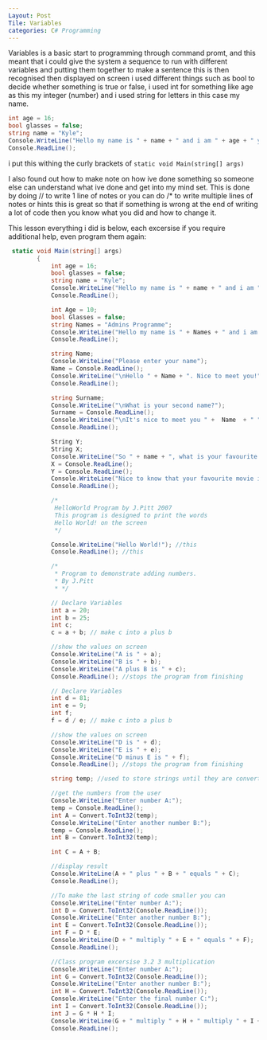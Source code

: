 ```yaml
---
Layout: Post
Tile: Variables
categories: C# Programming
---
```


Variables is a basic start to programming through command promt, and this meant that i could give the system a sequence to run with 
different variables and putting them together to make a sentence this is then recognised then displayed on screen i used different things
such as bool to decide whether something is true or false, i used int for something like age as this my integer (number) and i used string 
for letters in this case my name.

```csharp
int age = 16;
bool glasses = false;
string name = "Kyle";
Console.WriteLine("Hello my name is " + name + " and i am " + age + " years old and it is " + glasses + " that i wear glasses.");
Console.ReadLine();
```
i put this withing the curly brackets of  ```static void Main(string[] args)```

I also found out how to make note on how ive done something so someone else can understand what ive done and get into my mind set.
This is done by doing // to write 1 line of notes or you can do /* to write multiple lines of notes or hints this is great so that if
something is wrong at the end of writing a lot of code then you know what you did and how to change it.

This lesson everything i did is below, each excersise if you require additional help, even program them again:

```csharp
 static void Main(string[] args)
        {
            int age = 16;
            bool glasses = false;
            string name = "Kyle";
            Console.WriteLine("Hello my name is " + name + " and i am " + age + " years old and it is " + glasses + " that i wear glasses.");
            Console.ReadLine();

            int Age = 10;
            bool Glasses = false;
            string Names = "Admins Programme";
            Console.WriteLine("Hello my name is " + Names + " and i am " + Age + " minutes old and it is " + Glasses + " that i wear glasses.");
            Console.ReadLine();

            string Name;
            Console.WriteLine("Please enter your name");
            Name = Console.ReadLine();
            Console.WriteLine("\nHello " + Name + ". Nice to meet you!");
            Console.ReadLine();

            string Surname;
            Console.WriteLine("\nWhat is your second name?");
            Surname = Console.ReadLine();
            Console.WriteLine("\nIt's nice to meet you " +  Name  + " " +  Surname  + ". I am Admins programme!");
            Console.ReadLine();

            String Y;
            String X;
            Console.WriteLine("So " + name + ", what is your favourite movie and how many times have you seen it?");
            X = Console.ReadLine();
            Y = Console.ReadLine();
            Console.WriteLine("Nice to know that your favourite movie is " + X + " and you have seen it " + Y + " times.");
            Console.ReadLine();

            /*
             HelloWorld Program by J.Pitt 2007
             This program is designed to print the words
             Hello World! on the screen
             */

            Console.WriteLine("Hello World!"); //this
            Console.ReadLine(); //this

            /*
             * Program to demonstrate adding numbers.
             * By J.Pitt
             * */

            // Declare Variables
            int a = 20;
            int b = 25;
            int c;
            c = a + b; // make c into a plus b

            //show the values on screen
            Console.WriteLine("A is " + a);
            Console.WriteLine("B is " + b);
            Console.WriteLine("A plus B is " + c);
            Console.ReadLine(); //stops the program from finishing

            // Declare Variables
            int d = 81;
            int e = 9;
            int f;
            f = d / e; // make c into a plus b

            //show the values on screen
            Console.WriteLine("D is " + d);
            Console.WriteLine("E is " + e);
            Console.WriteLine("D minus E is " + f);
            Console.ReadLine(); //stops the program from finishing

            string temp; //used to store strings until they are converted

            //get the numbers from the user 
            Console.WriteLine("Enter number A:");
            temp = Console.ReadLine();
            int A = Convert.ToInt32(temp);
            Console.WriteLine("Enter another number B:");
            temp = Console.ReadLine();
            int B = Convert.ToInt32(temp);

            int C = A + B;

            //display result
            Console.WriteLine(A + " plus " + B + " equals " + C);
            Console.ReadLine();

            //To make the last string of code smaller you can
            Console.WriteLine("Enter number A:");
            int D = Convert.ToInt32(Console.ReadLine());
            Console.WriteLine("Enter another number B:");
            int E = Convert.ToInt32(Console.ReadLine());
            int F = D * E;
            Console.WriteLine(D + " multiply " + E + " equals " + F);
            Console.ReadLine();

            //Class program excersise 3.2 3 multiplication
            Console.WriteLine("Enter number A:");
            int G = Convert.ToInt32(Console.ReadLine());
            Console.WriteLine("Enter another number B:");
            int H = Convert.ToInt32(Console.ReadLine());
            Console.WriteLine("Enter the final number C:");
            int I = Convert.ToInt32(Console.ReadLine());
            int J = G * H * I;
            Console.WriteLine(G + " multiply " + H + " multiply " + I + " equals " + J);
            Console.ReadLine();
       
